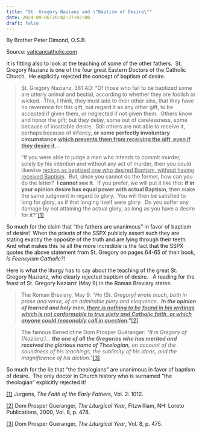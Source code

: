 ```yaml
---
title: "St. Gregory Nazianz and \"Baptism of Desire\""
date: 2024-09-06T20:02:27+02:00
draft: false
---
```



By Brother Peter Dimond, O.S.B.

Source: [vaticancatholic.com](https://vaticancatholic.com/st-gregory-nazianz-and-baptism-of-desire/)


<p>It is fitting also to look at the teaching of some of the other fathers.  St. Gregory Nazianz is one of the four great Eastern Doctors of the Catholic Church.  He explicitly rejected the concept of baptism of desire.</p>
<blockquote>
<p>St. Gregory Nazianz, 381 AD: “Of those who fail to be baptized some are utterly animal and bestial, according to whether they are foolish or wicked.  This, I think, they must add to their other sins, that they have no reverence for this gift, but regard it as any other gift, to be accepted if given them, or neglected if not given them.  Others know and honor the gift; but they delay, some out of carelessness, some because of insatiable desire.  Still others are not able to receive it, perhaps because of infancy, <strong>or some perfectly involuntary circumstance</strong> <strong><u>which prevents them from receiving the gift, even if they desire it</u></strong>…</p>
<p>“If you were able to judge a man who intends to commit murder, solely by his intention and without any act of murder, then you could likewise <u>reckon as baptized one who desired Baptism, without having received Baptism</u>.  But, since you cannot do the former, how can you do the latter?  <strong>I cannot see it</strong>.  If you prefer, we will put it like this: <strong>if in your opinion desire has equal power with actual Baptism</strong>, then make the same judgment in regard to glory.  You will then be satisfied to long for glory, as if that longing itself were glory.  Do you suffer any damage by not attaining the actual glory, as long as you have a desire for it?”<a href="#_edn1" name="_ednref1">[1]</a></p>
</blockquote>
<p>So much for the claim that “the fathers are unanimous” in favor of baptism of desire!  When the priests of the SSPX publicly assert such they are stating exactly the opposite of the truth and are lying through their teeth.  And what makes this lie all the more incredible is the fact that the SSPX quotes the above statement from St. Gregory on pages 64-65 of their book, <em>Is Feeneyism Catholic?</em>!</p>
<p>Here is what the liturgy has to say about the teaching of the great St. Gregory Nazianz, who clearly rejected baptism of desire.   A reading for the feast of St. Gregory Nazianz (May 9) in the Roman Breviary states:</p>
<blockquote>
<p>The Roman Breviary, May 9: “<em>He [St. Gregory] wrote much, both in prose and verse, of an admirable piety and eloquence.  <strong>In the opinion of learned and holy men, <u>there is nothing to be found in his writings which is not conformable to true piety and Catholic faith</u></strong><u>, <strong>or which anyone could reasonably call in question</strong></u></em><strong>.”</strong><a href="#_edn2" name="_ednref2">[2]</a></p>
</blockquote>
<blockquote>
<p>The famous Benedictine Dom Prosper Guéranger:<em> “It is Gregory of [Nazianz]… <strong>the one of all the Gregories who has merited and received the glorious name of Theologian,</strong> on account of the soundness of his teachings, the sublimity of his ideas, and the magnificence of his diction.”</em><a href="#_edn3" name="_ednref3">[3]</a></p>
</blockquote>
<p>So much for the lie that “the theologians” are unanimous in favor of baptism of desire.  The only doctor in Church history who is surnamed “the theologian” explicitly rejected it!</p>

<div class="footnotes">
<div>
<p><a href="#_ednref1" name="_edn1">[1]</a> Jurgens, <em>The Faith of the Early Fathers, </em>Vol. 2: 1012.</p>
</div>
<div>
<p><a href="#_ednref2" name="_edn2">[2]</a> Dom Prosper Gueranger, <em>The Liturgical Year</em>, Fitzwilliam, NH: Loreto Publications, 2000, Vol. 8, p. 478.</p>
</div>
<div>
<p><a href="#_ednref3" name="_edn3">[3]</a> Dom Prosper Gueranger, <em>The Liturgical Year</em>, Vol. 8, p. 475.</p>
</div>
</div>
</div>
